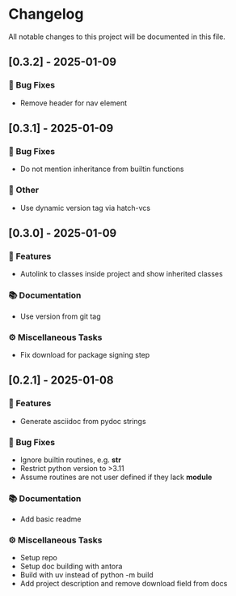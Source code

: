 # Changelog

All notable changes to this project will be documented in this file.

## [0.3.2] - 2025-01-09

### 🐛 Bug Fixes

- Remove header for nav element

## [0.3.1] - 2025-01-09

### 🐛 Bug Fixes

- Do not mention inheritance from builtin functions

### 💼 Other

- Use dynamic version tag via hatch-vcs

## [0.3.0] - 2025-01-09

### 🚀 Features

- Autolink to classes inside project and show inherited classes

### 📚 Documentation

- Use version from git tag

### ⚙️ Miscellaneous Tasks

- Fix download for package signing step

## [0.2.1] - 2025-01-08

### 🚀 Features

- Generate asciidoc from pydoc strings

### 🐛 Bug Fixes

- Ignore builtin routines, e.g. __str__
- Restrict python version to >3.11
- Assume routines are not user defined if they lack __module__

### 📚 Documentation

- Add basic readme

### ⚙️ Miscellaneous Tasks

- Setup repo
- Setup doc building with antora
- Build with uv instead of python -m build
- Add project description and remove download field from docs

<!-- generated by git-cliff -->
